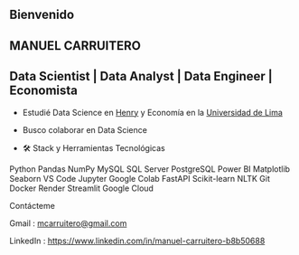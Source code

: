 ## Bienvenido

## MANUEL CARRUITERO

## Data Scientist | Data Analyst | Data Engineer | Economista

- Estudié Data Science en [Henry](https://www.soyhenry.com) y Economía en la [Universidad de Lima](https://www.ulima.edu.pe)
- Busco colaborar en Data Science

- 🛠  Stack y Herramientas Tecnológicas

Python Pandas NumPy MySQL SQL Server PostgreSQL Power BI Matplotlib Seaborn VS Code Jupyter Google Colab FastAPI Scikit-learn NLTK Git Docker Render Streamlit Google Cloud

Contácteme

Gmail : mcarruitero@gmail.com

LinkedIn : https://www.linkedin.com/in/manuel-carruitero-b8b50688
<!--
**mcarruitero/mcarruitero** is a ✨ _special_ ✨ repository because its `README.md` (this file) appears on your GitHub profile.

Here are some ideas to get you started:

- 🔭 I’m currently working on ...
- 🌱 I’m currently learning ...
- 👯 I’m looking to collaborate on ...
- 🤔 I’m looking for help with ...
- 💬 Ask me about ...
- 📫 How to reach me: ...
- 😄 Pronouns: ...
- ⚡ Fun fact: ...
-->
